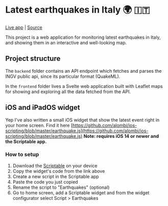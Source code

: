 # Latest earthquakes in Italy 🌍 🇮🇹
<a href="https://ingv.alombi.xyz">Live app</a> | <a href="http://www.ingv.it/">Source</a>

This project is a web application for monitoring latest earthquakes in Italy, and showing them in an interactive and well-looking map.

## Project structure
The `backend` folder contains an API endpoint which fetches and parses the INGV public api, since its particular format (QuakeML). 

In the `frontend` folder lives a Svelte web application built with Leaflet maps for showing and exploring all the data fetched from the API.

## iOS and iPadOS widget
Yep I've also written a small iOS widget that show the latest event right in your home screen. Find it here [https://github.com/alombi/ios-scripting/blob/master/earthquake.js](https://github.com/alombi/ios-scripting/blob/master/earthquake.js)
**Note: requires iOS 14 or newer and the Scriptable app.**
### How to setup 
1. Download the [Scriptable](https://scriptable.app) on your device
2. Copy the widget's code from the link above
3. Create a new script in the Scriptable app
4. Paste the code you just copied
5. Rename the script to "Earthquakes" (optional)
6. Go to home screen, add a Scriptable widget and from the widget configurator select Script > Earthquakes
